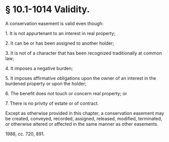 # § 10.1-1014 Validity.

<p>A conservation easement is valid even though:</p><p>1. It is not appurtenant to an interest in real property;</p><p>2. It can be or has been assigned to another holder;</p><p>3. It is not of a character that has been recognized traditionally at common law;</p><p>4. It imposes a negative burden;</p><p>5. It imposes affirmative obligations upon the owner of an interest in the burdened property or upon the holder;</p><p>6. The benefit does not touch or concern real property; or</p><p>7. There is no privity of estate or of contract.</p><p>Except as otherwise provided in this chapter, a conservation easement may be created, conveyed, recorded, assigned, released, modified, terminated, or otherwise altered or affected in the same manner as other easements.</p><p>1988, cc. 720, 891.</p>